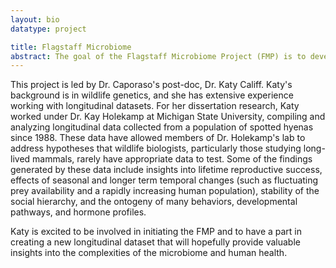 ```yaml
---
layout: bio
datatype: project

title: Flagstaff Microbiome
abstract: The goal of the Flagstaff Microbiome Project (FMP) is to develop a long-term temporal human microbiome sampling resource.  To date, longitudinal studies of the microbiome have focused only on one or a few individuals, or many individuals sampled over a short amount of time.  We are currently in the beginning phase of the initial three-year study period where we are developing an age/gender-stratified cohort of 1% of the population of Flagstaff, Arizona (approximately 700 subjects), who will donate monthly microbiome samples from five body sites.  This collection of samples will allow us to investigate factors driving temporal dynamics in the human microbiome over a large population. Data generated by the FMP will additionally be used to test hypotheses regarding specific genes and microbial species that may be keystone members of the microbiome, to be validated with qPCR.
---
```


This project is led by Dr. Caporaso's post-doc, Dr. Katy Califf.  Katy's background is in wildlife genetics, and she has extensive experience working with longitudinal datasets.  For her dissertation research, Katy worked under Dr. Kay Holekamp at Michigan State University, compiling and analyzing longitudinal data collected from a population of spotted hyenas since 1988.  These data have allowed members of Dr. Holekamp's lab to address hypotheses that wildlife biologists, particularly those studying long-lived mammals, rarely have appropriate data to test.  Some of the findings generated by these data include insights into lifetime reproductive success, effects of seasonal and longer term temporal changes (such as fluctuating prey availability and a rapidly increasing human population), stability of the social hierarchy, and the ontogeny of many behaviors, developmental pathways, and hormone profiles.  

Katy is excited to be involved in initiating the FMP and to have a part in creating a new longitudinal dataset that will hopefully provide valuable insights into the complexities of the microbiome and human health.  

